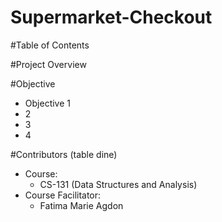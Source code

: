 # Supermarket-Checkout

#Table of Contents

#Project Overview

#Objective
- Objective 1
- 2
- 3
- 4

#Contributors
(table dine)

- Course:
  - CS-131 (Data Structures and Analysis)
- Course Facilitator:
  - Fatima Marie Agdon   
